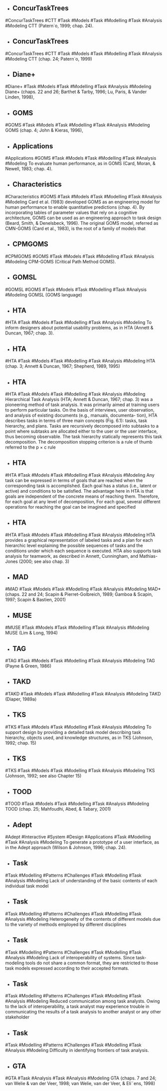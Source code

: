 - ## ConcurTaskTrees
#ConcurTaskTrees #CTT #Task #Models #Task #Modelling #Task #Analysis  #Modeling 
CTT (Patern`o, 1999; chap. 24).

- ## ConcurTaskTrees
#ConcurTaskTrees #CTT #Task #Models #Task #Modelling #Task #Analysis  #Modeling 
CTT (chap. 24; Patern`o, 1999)

- ## Diane+
#Diane+ #Task #Models #Task #Modelling #Task #Analysis  #Modeling 
Diane+ (chaps. 22 and 26; Barthet & Tarby, 1996; Lu, Paris, & Vander Linden, 1998),

- ## GOMS
#GOMS #Task #Models #Task #Modelling #Task #Analysis  #Modeling 
GOMS (chap. 4; John & Kieras, 1996),

- ## Applications
#Applications #GOMS #Task #Models #Task #Modelling #Task #Analysis  #Modeling 
To evaluate human performance, as in GOMS (Card, Moran, & Newell, 1983; chap. 4).

- ## Characteristics
#Characteristics #GOMS #Task #Models #Task #Modelling #Task #Analysis  #Modeling 
Card et al. (1983) developed GOMS as an engineering model for human performance to enable quantitative predictions (chap. 4). By incorporating tables of parameter values that rely on a cognitive architecture, GOMS can be used as an engineering approach to task design (Beard, Smith, & Denelsbeck, 1996). The original GOMS model, referred as CMN-GOMS (Card et al., 1983), is the root of a family of models that

- ## CPMGOMS
#CPMGOMS #GOMS #Task #Models #Task #Modelling #Task #Analysis  #Modeling 
CPM-GOMS (Critical Path Method GOMS).

- ## GOMSL
#GOMSL #GOMS #Task #Models #Task #Modelling #Task #Analysis  #Modeling 
GOMSL (GOMS language)

- ## HTA
#HTA #Task #Models #Task #Modelling #Task #Analysis  #Modeling 
To inform designers about potential usability problems, as in HTA (Annett & Duncan, 1967; chap. 3).

- ## HTA
#HTA #Task #Models #Task #Modelling #Task #Analysis  #Modeling 
HTA (chap. 3; Annett & Duncan, 1967; Shepherd, 1989, 1995)

- ## HTA
#HTA #Task #Models #Task #Modelling #Task #Analysis  #Modeling 
Hierarchical Task Analysis (HTA; Annett & Duncan, 1967; chap. 3) was a pioneering method of task analysis. It was primarily aimed at training users to perform particular tasks. On the basis of interviews, user observation, and analysis of existing documents (e.g., manuals, documenta- tion), HTA describes tasks in terms of three main concepts (Fig. 6.1): tasks, task hierarchy, and plans. Tasks are recursively decomposed into subtasks to a point where subtasks are allocated either to the user or the user interface, thus becoming observable. The task hierarchy statically represents this task decomposition. The decomposition stopping criterion is a rule of thumb referred to the p × c rule

- ## HTA
#HTA #Task #Models #Task #Modelling #Task #Analysis  #Modeling 
Any task can be expressed in terms of goals that are reached when the corresponding task is accomplished. Each goal has a status (i.e., latent or active) and conditions to be satisfied. The advantage here in HTA is that goals are independent of the concrete means of reaching them. Therefore, for each goal at any level of decomposition, For each goal, several different operations for reaching the goal can be imagined and specified

- ## HTA
#HTA #Task #Models #Task #Modelling #Task #Analysis  #Modeling 
HTA provides a graphical representation of labeled tasks and a plan for each hierarchic level explaining the possible sequences of tasks and the conditions under which each sequence is executed. HTA also supports task analysis for teamwork, as described in Annett, Cunningham, and Mathias-Jones (2000; see also chap. 3)

- ## MAD
#MAD #Task #Models #Task #Modelling #Task #Analysis  #Modeling 
MAD* (chaps. 22 and 24; Scapin & Pierret-Golbreich, 1989; Gamboa & Scapin, 1997; Scapin & Bastien, 2001)

- ## MUSE
#MUSE #Task #Models #Task #Modelling #Task #Analysis  #Modeling 
MUSE (Lim & Long, 1994)

- ## TAG
#TAG #Task #Models #Task #Modelling #Task #Analysis  #Modeling 
TAG (Payne & Green, 1986)

- ## TAKD
#TAKD #Task #Models #Task #Modelling #Task #Analysis  #Modeling 
TAKD (Diaper, 1989a)

- ## TKS
#TKS #Task #Models #Task #Modelling #Task #Analysis  #Modeling 
To support design by providing a detailed task model describing task hierarchy, objects used, and knowledge structures, as in TKS (Johnson, 1992; chap. 15)

- ## TKS
#TKS #Task #Models #Task #Modelling #Task #Analysis  #Modeling 
TKS (Johnson, 1992; see also Chapter 15)

- ## TOOD
#TOOD #Task #Models #Task #Modelling #Task #Analysis  #Modeling 
TOOD (chap. 25; Mahfoudhi, Abed, & Tabary, 2001)

- ## Adept
#Adept #Interactive #System #Design #Applications #Task #Modelling #Task #Analysis  #Modeling 
To generate a prototype of a user interface, as in the Adept approach (Wilson & Johnson, 1996; chap. 24).

- ## Task
#Task #Modelling #Patterns #Challenges #Task #Modelling #Task #Analysis  #Modeling 
Lack of understanding of the basic contents of each individual task model

- ## Task
#Task #Modelling #Patterns #Challenges #Task #Modelling #Task #Analysis  #Modeling 
Heterogeneity of the contents of different models due to the variety of methods employed by different disciplines

- ## Task
#Task #Modelling #Patterns #Challenges #Task #Modelling #Task #Analysis  #Modeling 
Lack of interoperability of systems. Since task-modeling tools do not share a common format, they are restricted to those task models expressed according to their accepted formats.

- ## Task
#Task #Modelling #Patterns #Challenges #Task #Modelling #Task #Analysis  #Modeling 
Reduced communication among task analysts. Owing to the lack of interoperability, a task analyst may experience trouble in communicating the results of a task analysis to another analyst or any other stakeholder

- ## Task
#Task #Modelling #Patterns #Challenges #Task #Modelling #Task #Analysis  #Modeling 
Difficulty in identifying frontiers of task analysis.

- ## GTA
#GTA #Task #Analysis #Task #Analysis  #Modeling 
GTA (chaps. 7 and 24; van Welie & van der Veer, 1998; van Welie, van der Veer, & Eli¨ens, 1998)

